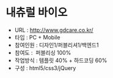 # 내츄럴 바이오
- URL  : http://www.gdcare.co.kr/
- 타입 : PC + Mobile
- 참여인원 : 디자인1/퍼블리셔1/백엔드1
- 참여도 :  퍼블리싱 100%
- 작업방식 : 템플릿 40% + 하드코딩 60%
- 구성 : html5/css3/jQuery
